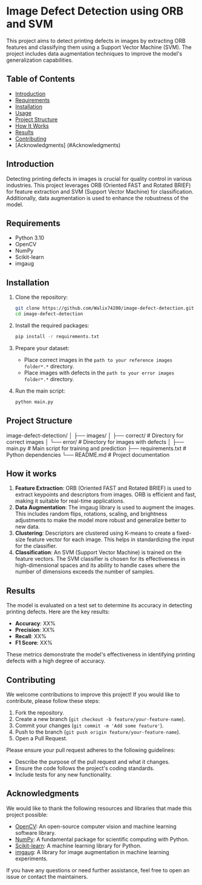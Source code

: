 # Image Defect Detection using ORB and SVM

This project aims to detect printing defects in images by extracting ORB features and classifying them using a Support Vector Machine (SVM). The project includes data augmentation techniques to improve the model's generalization capabilities.

## Table of Contents
- [Introduction](#introduction)
- [Requirements](#requirements)
- [Installation](#installation)
- [Usage](#usage)
- [Project Structure](#project-structure)
- [How It Works](#how-it-works)
- [Results](#results)
- [Contributing](#contributing)
- [Acknowledgments] (#Acknowledgments)

## Introduction
Detecting printing defects in images is crucial for quality control in various industries. This project leverages ORB (Oriented FAST and Rotated BRIEF) for feature extraction and SVM (Support Vector Machine) for classification. Additionally, data augmentation is used to enhance the robustness of the model.

## Requirements
- Python 3.10
- OpenCV
- NumPy
- Scikit-learn
- imgaug

## Installation
1. Clone the repository:
    ```sh
    git clone https://github.com/Walix74200/image-defect-detection.git
    cd image-defect-detection
    ```

2. Install the required packages:
    ```sh
    pip install -r requirements.txt
    ```

3. Prepare your dataset:
    - Place correct images in the `path to your reference images folder*.*` directory.
    - Place images with defects in the `path to your error images folder*.*` directory.

4. Run the main script:
    ```sh
    python main.py
    ```

## Project Structure

image-defect-detection/
│
├── images/
│   ├── correct/           # Directory for correct images
│   └── error/             # Directory for images with defects
│
├── main.py                # Main script for training and prediction
├── requirements.txt       # Python dependencies
└── README.md              # Project documentation

## How it works

1. **Feature Extraction**: ORB (Oriented FAST and Rotated BRIEF) is used to extract keypoints and descriptors from images. ORB is efficient and fast, making it suitable for real-time applications.
2. **Data Augmentation**: The imgaug library is used to augment the images. This includes random flips, rotations, scaling, and brightness adjustments to make the model more robust and generalize better to new data.
3. **Clustering**: Descriptors are clustered using K-means to create a fixed-size feature vector for each image. This helps in standardizing the input for the classifier.
4. **Classification**: An SVM (Support Vector Machine) is trained on the feature vectors. The SVM classifier is chosen for its effectiveness in high-dimensional spaces and its ability to handle cases where the number of dimensions exceeds the number of samples.

## Results

The model is evaluated on a test set to determine its accuracy in detecting printing defects. Here are the key results:

- **Accuracy**: XX%
- **Precision**: XX%
- **Recall**: XX%
- **F1 Score**: XX%

These metrics demonstrate the model's effectiveness in identifying printing defects with a high degree of accuracy.

## Contributing

We welcome contributions to improve this project! If you would like to contribute, please follow these steps:

1. Fork the repository.
2. Create a new branch (`git checkout -b feature/your-feature-name`).
3. Commit your changes (`git commit -m 'Add some feature'`).
4. Push to the branch (`git push origin feature/your-feature-name`).
5. Open a Pull Request.

Please ensure your pull request adheres to the following guidelines:

- Describe the purpose of the pull request and what it changes.
- Ensure the code follows the project's coding standards.
- Include tests for any new functionality.

## Acknowledgments

We would like to thank the following resources and libraries that made this project possible:

- [OpenCV](https://opencv.org/): An open-source computer vision and machine learning software library.
- [NumPy](https://numpy.org/): A fundamental package for scientific computing with Python.
- [Scikit-learn](https://scikit-learn.org/): A machine learning library for Python.
- [imgaug](https://github.com/aleju/imgaug): A library for image augmentation in machine learning experiments.

If you have any questions or need further assistance, feel free to open an issue or contact the maintainers.


